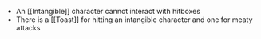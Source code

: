 - An [[Intangible]] character cannot interact with hitboxes
- There is a [[Toast]] for hitting an intangible character and one for meaty attacks
